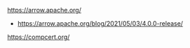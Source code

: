 https://arrow.apache.org/
* https://arrow.apache.org/blog/2021/05/03/4.0.0-release/

https://compcert.org/